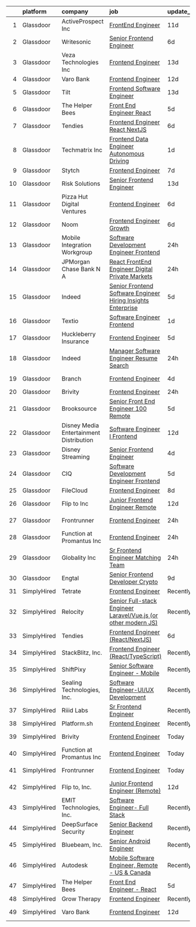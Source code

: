 

|    | platform    | company                                   | job                                                                                                                                                                                                                                                                                                                                                                                                                                                                                                                                                                                                                                                                                                                                                                                                                                                                                                                                                                                                                                                                                                                                                                                                                                                                             | update_time   | location            |
|---:|:------------|:------------------------------------------|:--------------------------------------------------------------------------------------------------------------------------------------------------------------------------------------------------------------------------------------------------------------------------------------------------------------------------------------------------------------------------------------------------------------------------------------------------------------------------------------------------------------------------------------------------------------------------------------------------------------------------------------------------------------------------------------------------------------------------------------------------------------------------------------------------------------------------------------------------------------------------------------------------------------------------------------------------------------------------------------------------------------------------------------------------------------------------------------------------------------------------------------------------------------------------------------------------------------------------------------------------------------------------------|:--------------|:--------------------|
|  1 | Glassdoor   | ActiveProspect  Inc                       | [FrontEnd Engineer](https://www.glassdoor.com/partner/jobListing.htm?pos=110&ao=1136043&s=58&guid=00000181421a3a6c9ce4598b8f50a3a2&src=GD_JOB_AD&t=SR&vt=w&ea=1&cs=1_487712bd&cb=1654671424598&jobListingId=1007899685106&jrtk=3-0-1g511kepnptvn801-1g511keq6kuja800-59c02ae1c22f33f2-)                                                                                                                                                                                                                                                                                                                                                                                                                                                                                                                                                                                                                                                                                                                                                                                                                                                                                                                                                                                         | 11d           | Remote              |
|  2 | Glassdoor   | Writesonic                                | [Senior Frontend Engineer](https://www.glassdoor.com/partner/jobListing.htm?pos=130&ao=1136043&s=58&guid=00000181421a3a6c9ce4598b8f50a3a2&src=GD_JOB_AD&t=SR&vt=w&cs=1_b07f0675&cb=1654671424604&jobListingId=1007909891858&jrtk=3-0-1g511kepnptvn801-1g511keq6kuja800-8d9b713ef161c9e1-)                                                                                                                                                                                                                                                                                                                                                                                                                                                                                                                                                                                                                                                                                                                                                                                                                                                                                                                                                                                       | 6d            | Remote              |
|  3 | Glassdoor   | Veza Technologies  Inc                    | [Frontend Engineer](https://www.glassdoor.com/partner/jobListing.htm?pos=125&ao=1136043&s=58&guid=00000181421a3a6c9ce4598b8f50a3a2&src=GD_JOB_AD&t=SR&vt=w&cs=1_e799e6e8&cb=1654671424603&jobListingId=1007892573468&jrtk=3-0-1g511kepnptvn801-1g511keq6kuja800-45620247c23c4b10-)                                                                                                                                                                                                                                                                                                                                                                                                                                                                                                                                                                                                                                                                                                                                                                                                                                                                                                                                                                                              | 13d           | San Francisco, CA   |
|  4 | Glassdoor   | Varo Bank                                 | [Frontend Engineer](https://www.glassdoor.com/partner/jobListing.htm?pos=113&ao=1136043&s=58&guid=00000181421a3a6c9ce4598b8f50a3a2&src=GD_JOB_AD&t=SR&vt=w&ea=1&cs=1_b57b1629&cb=1654671424598&jobListingId=1007896005203&jrtk=3-0-1g511kepnptvn801-1g511keq6kuja800-4d8f868726e6cd9f-)                                                                                                                                                                                                                                                                                                                                                                                                                                                                                                                                                                                                                                                                                                                                                                                                                                                                                                                                                                                         | 12d           | Remote              |
|  5 | Glassdoor   | Tilt                                      | [Frontend Software Engineer](https://www.glassdoor.com/partner/jobListing.htm?pos=118&ao=1136043&s=58&guid=00000181421a3a6c9ce4598b8f50a3a2&src=GD_JOB_AD&t=SR&vt=w&cs=1_847af170&cb=1654671424599&jobListingId=1007892621035&jrtk=3-0-1g511kepnptvn801-1g511keq6kuja800-593c57b0de57d19d-)                                                                                                                                                                                                                                                                                                                                                                                                                                                                                                                                                                                                                                                                                                                                                                                                                                                                                                                                                                                     | 13d           | Remote              |
|  6 | Glassdoor   | The Helper Bees                           | [Front End Engineer   React](https://www.glassdoor.com/partner/jobListing.htm?pos=116&ao=1136043&s=58&guid=00000181421a3a6c9ce4598b8f50a3a2&src=GD_JOB_AD&t=SR&vt=w&ea=1&cs=1_a2e8215d&cb=1654671424599&jobListingId=1007913540398&jrtk=3-0-1g511kepnptvn801-1g511keq6kuja800-3aedb189b12fffea-)                                                                                                                                                                                                                                                                                                                                                                                                                                                                                                                                                                                                                                                                                                                                                                                                                                                                                                                                                                                | 5d            | Remote              |
|  7 | Glassdoor   | Tendies                                   | [Frontend Engineer  React NextJS ](https://www.glassdoor.com/partner/jobListing.htm?pos=124&ao=1136043&s=58&guid=00000181421a3a6c9ce4598b8f50a3a2&src=GD_JOB_AD&t=SR&vt=w&ea=1&cs=1_fe6dece8&cb=1654671424603&jobListingId=1007910901707&jrtk=3-0-1g511kepnptvn801-1g511keq6kuja800-c865f8d8712fd17c-)                                                                                                                                                                                                                                                                                                                                                                                                                                                                                                                                                                                                                                                                                                                                                                                                                                                                                                                                                                          | 6d            | New York, NY        |
|  8 | Glassdoor   | Techmatrix Inc                            | [Frontend Data Engineer Autonomous Driving](https://www.glassdoor.com/partner/jobListing.htm?pos=103&ao=1110586&s=58&guid=00000181421a3a6c9ce4598b8f50a3a2&src=GD_JOB_AD&t=SR&vt=w&ea=1&cs=1_1d3da662&cb=1654671424597&jobListingId=1007921333704&cpc=BAEB662971763A76&jrtk=3-0-1g511kepnptvn801-1g511keq6kuja800-6fd8baed03b4708d--6NYlbfkN0CGFPBiV6BPU3R9Q4bvSgVn3-vD6sh5AeOCgyZgwpVxzqd6xWhPFLYbPwV8xd92GTovofF1kfZkH1tNXNwsg6wxPYcs5BGgCNBOzA5S1QDaEaP0O2GBRIdGoXpNQpqNg87RkEtYYVLF-PPzaSM_Ugf8q23LWXfEN05VNrIOLYJYsmi0e-b5uJS5e_45Ifmj6i2TpSeRxK42Bdk6Ufan-hzqMiEbuFER1XMt0MOfRKCrhrHiLfid6fVXJECZFexUCn8VXGtpbZ3djOSc0V_tGxulkXTJQNhOx8aUQreOLE65NAPrf8R9Sldq8-b7gdiDTscWcO7Jy05XKElNhF_ylxes5MHZjllHcxJWUHL8_e945pgCKAhYl7l9wFbDxdlR8BDkEWNv-bki8o9Xw2g5lgMrde9xnla9BYGx52i5Spq_poBL2zQx_qrCJYthoQ6LK2cfWkl2UutjL0NkBayb6y-m8qjJernstHUPLEe1P7Tq1pfXivaoWRkC_rD3a5E9-S-X333ghBeavSFXiLhsuJvI5FfnKyxlSyE%3D)                                                                                                                                                                                                                                                                                                                                                              | 1d            | Newark, CA          |
|  9 | Glassdoor   | Stytch                                    | [Frontend Engineer](https://www.glassdoor.com/partner/jobListing.htm?pos=128&ao=1136043&s=58&guid=00000181421a3a6c9ce4598b8f50a3a2&src=GD_JOB_AD&t=SR&vt=w&ea=1&cs=1_89f24cc1&cb=1654671424603&jobListingId=1007907523099&jrtk=3-0-1g511kepnptvn801-1g511keq6kuja800-13ad196221be65ff-)                                                                                                                                                                                                                                                                                                                                                                                                                                                                                                                                                                                                                                                                                                                                                                                                                                                                                                                                                                                         | 7d            | California          |
| 10 | Glassdoor   | Risk Solutions                            | [Senior Frontend Engineer](https://www.glassdoor.com/partner/jobListing.htm?pos=117&ao=1136043&s=58&guid=00000181421a3a6c9ce4598b8f50a3a2&src=GD_JOB_AD&t=SR&vt=w&cs=1_7a40a57f&cb=1654671424599&jobListingId=1007892832864&jrtk=3-0-1g511kepnptvn801-1g511keq6kuja800-a311d842abed2b3c-)                                                                                                                                                                                                                                                                                                                                                                                                                                                                                                                                                                                                                                                                                                                                                                                                                                                                                                                                                                                       | 13d           | Portland, OR        |
| 11 | Glassdoor   | Pizza Hut Digital Ventures                | [Frontend Engineer](https://www.glassdoor.com/partner/jobListing.htm?pos=122&ao=1136043&s=58&guid=00000181421a3a6c9ce4598b8f50a3a2&src=GD_JOB_AD&t=SR&vt=w&ea=1&cs=1_138ecf13&cb=1654671424599&jobListingId=1007908898824&jrtk=3-0-1g511kepnptvn801-1g511keq6kuja800-ed017fd137525d66-)                                                                                                                                                                                                                                                                                                                                                                                                                                                                                                                                                                                                                                                                                                                                                                                                                                                                                                                                                                                         | 6d            | Plano, TX           |
| 12 | Glassdoor   | Noom                                      | [Frontend Engineer  Growth](https://www.glassdoor.com/partner/jobListing.htm?pos=101&ao=1110586&s=58&guid=00000181421a3a6c9ce4598b8f50a3a2&src=GD_JOB_AD&t=SR&vt=w&cs=1_7f8f32f3&cb=1654671424597&jobListingId=1007910128941&cpc=8A48E7D5890B96AC&jrtk=3-0-1g511kepnptvn801-1g511keq6kuja800-69a67ca697010a4a--6NYlbfkN0AjMFp_ezpzrHLr4sq-SQAEo_r3J9ONvXwdD9Yq9WI6NcwPtXUXnbVJqOWqEdib6aCtGmnFVacY0MrZNxmFwRUru4m80FTLsTddlTJk2Svs1Bh8NMr04BZnl7TTvdpxLAQTqlQmwjXNg5PZcecoHhjZfsy0-yrEcNJPgvw7Gp-V7J7k8L4eUIzRLweVmR18GoZtVZynTA72MAOfLYHpWnQWrgGVq5nixPIjbHcVpZKMo-1WuVlLOQo3CM_2ZgW_Rle5aXMrUx1cu1eXbxhO8-rbeAwnbtaU5NdcnnEHDmJj-Px0SzXpKHldz17FOKnPzOPKfbT0Xi6LFkZgZRYiuKtevY5JwLM7BQ55D8eTLLt31tU2XfBfoySI9PmCKxkQZ7R5Jk6KSNK9J7AJPI40-MY1afOxSHficAJS-TWfxc6kYY3YJugWXpGVr8zpNZAsrJbJmnC3JoosO-0qRE6MB5Uhy6XbV2bsiRmCwBliQkh2wisM95zxAjZKRfYaY4uconnXUW7L4LziPqIvDx_nzzh4wmXgVVy0O0u2-ni4lxdyss0I4t7qbCHKM2DT5bjRvp-X3iwvUzHm6tr2DcRVYEWMuwdmIdeK89-edxUHe6diPcywfM0MiJt9kPhCeYei0MeeDsHKyIBTdvfYxCeDe12eR_pkqCshxgnxlr2OpoIm6E5s0bdZ0Dfav350yvKhpJJz6tSq3ZdGeKnW7eciJZtizHr4aHNfQsp-KVWJ-CZ_0jM4UiBoMvEupb9aV-F7_b3D8Qzj4fAJxF2Wec6BX8NPwdrE3IchSaBrGVEuX5GTWrn9YnE9CcapMg7Za0qUOEPRyV9IfWjE1BoIHdbRDuaNYtwUZ9QeUv7PHuOLR8uUo5OfkGycOuMDsdHn5QLI4JBo7GeEkYr7bkwIE6t6jxzt) | 6d            | Remote              |
| 13 | Glassdoor   | Mobile Integration Workgroup              | [Software Development Engineer   Frontend](https://www.glassdoor.com/partner/jobListing.htm?pos=129&ao=1136043&s=58&guid=00000181421a3a6c9ce4598b8f50a3a2&src=GD_JOB_AD&t=SR&vt=w&ea=1&cs=1_de6bc35f&cb=1654671424604&jobListingId=1007924538769&jrtk=3-0-1g511kepnptvn801-1g511keq6kuja800-3bcb3c5e937d42b2-)                                                                                                                                                                                                                                                                                                                                                                                                                                                                                                                                                                                                                                                                                                                                                                                                                                                                                                                                                                  | 24h           | Remote              |
| 14 | Glassdoor   | JPMorgan Chase Bank  N A                  | [React   FrontEnd Engineer   Digital Private Markets](https://www.glassdoor.com/partner/jobListing.htm?pos=127&ao=1136043&s=58&guid=00000181421a3a6c9ce4598b8f50a3a2&src=GD_JOB_AD&t=SR&vt=w&cs=1_6a147f31&cb=1654671424603&jobListingId=1007922582916&jrtk=3-0-1g511kepnptvn801-1g511keq6kuja800-7f6f298232a29567-)                                                                                                                                                                                                                                                                                                                                                                                                                                                                                                                                                                                                                                                                                                                                                                                                                                                                                                                                                            | 24h           | Jersey City, NJ     |
| 15 | Glassdoor   | Indeed                                    | [Senior Frontend Software Engineer  Hiring Insights   Enterprise](https://www.glassdoor.com/partner/jobListing.htm?pos=102&ao=1110586&s=58&guid=00000181421a3a6c9ce4598b8f50a3a2&src=GD_JOB_AD&t=SR&vt=w&cs=1_f172fcde&cb=1654671424597&jobListingId=1007914193710&cpc=8507CEB59E1C6AFB&jrtk=3-0-1g511kepnptvn801-1g511keq6kuja800-601967a0fedcf26a--6NYlbfkN0CiRNM7CVr8YueLFKlzwbFWI0o7IjV438l4sVrvKZ0flpURU_mqoI8E-VxPfg2eTCEQlqrYmweRB2nUyRnuyR_4Gn6Njfq7Uqo_33Yj0AaxlrpcFhRKm3ToVP4-MF4tKya9NymsEtKgcLSyuoTgUi5GZrXg52C7BV4cjBj5B3fUs05hCnLIqO4PJdf3s4M72BFFjdwtKpWxvtg6ybiUR5HQoh21sy4RweK8K8FLyMg5mUDAUgbNCdfW7RgvfRToR6NZE6wJ0fepjy0v7KiJrUKjQTQPPO1q59VBggqM1eAQDPVh3W0k5Krf94rY5Nhc2N-kEJLreWAj-qS_pfyKBlNMNJ5PB5IjvxZv3CTREYXEF-dmNT56DBsnQ3Pge8tbC6_IXPQZsu-MMe9uOs8ZdqqBszeaq-FsRZqnhtbDWG_jFbdJTPbXGAn1xUhacKXgK5bS7YZiuSvUn6W-JvHGxwcNI63uW99lN5VKgg_5SiqusNZMcPncp6sLFQKJw2K1PO1KW563CudqM92E88PsfuH8)                                                                                                                                                                                                                                                                                                                                                           | 5d            | Austin, TX          |
| 16 | Glassdoor   | Textio                                    | [Software Engineer  Frontend ](https://www.glassdoor.com/partner/jobListing.htm?pos=114&ao=1136043&s=58&guid=00000181421a3a6c9ce4598b8f50a3a2&src=GD_JOB_AD&t=SR&vt=w&ea=1&cs=1_95a525d2&cb=1654671424598&jobListingId=1007921740969&jrtk=3-0-1g511kepnptvn801-1g511keq6kuja800-4d32bc9f1847a29b-)                                                                                                                                                                                                                                                                                                                                                                                                                                                                                                                                                                                                                                                                                                                                                                                                                                                                                                                                                                              | 1d            | San Antonio, TX     |
| 17 | Glassdoor   | Huckleberry Insurance                     | [Frontend Engineer](https://www.glassdoor.com/partner/jobListing.htm?pos=120&ao=1136043&s=58&guid=00000181421a3a6c9ce4598b8f50a3a2&src=GD_JOB_AD&t=SR&vt=w&cs=1_903737fd&cb=1654671424599&jobListingId=1007912993502&jrtk=3-0-1g511kepnptvn801-1g511keq6kuja800-f336af2a8b4c4b0f-)                                                                                                                                                                                                                                                                                                                                                                                                                                                                                                                                                                                                                                                                                                                                                                                                                                                                                                                                                                                              | 5d            | Remote              |
| 18 | Glassdoor   | Indeed                                    | [Manager  Software Engineer   Resume Search](https://www.glassdoor.com/partner/jobListing.htm?pos=104&ao=1110586&s=58&guid=00000181421a3a6c9ce4598b8f50a3a2&src=GD_JOB_AD&t=SR&vt=w&cs=1_671c2d23&cb=1654671424597&jobListingId=1007923479187&cpc=32EE424DE2B657EB&jrtk=3-0-1g511kepnptvn801-1g511keq6kuja800-aadc2d8640da8bcf--6NYlbfkN0CiRNM7CVr8YueLFKlzwbFWI0o7IjV438l4sVrvKZ0flpURU_mqoI8E88RAJZx1_nSvCDXhjJ8trWA4EiZ7m33v3bU7cxrQdx-dFf7Vpo0C1muhbIb9rVBauGdxCgF441DkXtXKSQs1wZYLSnQxG9EllkI1TdUEd-8LWlOdDlJu6enva1oCnen94BWvvEJ_N-pFPJLLvQXmHSqYcRDoxBDdxfFMKBoMSKlDKc3mKsBT-F0IWZDB_KvVQiIldkuslV15vJZU1Q9W0_9DIFawwX3VdxI8i3HmzPzV5z1_Z695Yr4OiSPD_XhnPUa5iub-6KpeLBW2yWLFHR1fvLXahE7ZCBfNbntuTgy-899DqHiNZw8-x92rsmaUhFJ3GZ9pO0VqG4VO84KFZVEyZzTIuIoYT9XMX2YK5u_CtLj3kMiAlsD0yxPhc-JohsZlqWOn-W3Hh7QVwWA_gBJviQFlu-7Qp5hDJgNBlf4xASQykWgbqtP6fFovI6gNe0eIceV2wlrOaAR0RMuGBL01rNr8KDV-)                                                                                                                                                                                                                                                                                                                                                                                | 24h           | Illinois            |
| 19 | Glassdoor   | Branch                                    | [Frontend Engineer](https://www.glassdoor.com/partner/jobListing.htm?pos=119&ao=1136043&s=58&guid=00000181421a3a6c9ce4598b8f50a3a2&src=GD_JOB_AD&t=SR&vt=w&ea=1&cs=1_d73ccdf2&cb=1654671424599&jobListingId=1007916910283&jrtk=3-0-1g511kepnptvn801-1g511keq6kuja800-d31ccbc262714155-)                                                                                                                                                                                                                                                                                                                                                                                                                                                                                                                                                                                                                                                                                                                                                                                                                                                                                                                                                                                         | 4d            | Minneapolis, MN     |
| 20 | Glassdoor   | Brivity                                   | [Frontend Engineer](https://www.glassdoor.com/partner/jobListing.htm?pos=109&ao=1136043&s=58&guid=00000181421a3a6c9ce4598b8f50a3a2&src=GD_JOB_AD&t=SR&vt=w&ea=1&cs=1_841754d6&cb=1654671424598&jobListingId=1007923544274&jrtk=3-0-1g511kepnptvn801-1g511keq6kuja800-7ad10760c5cac025-)                                                                                                                                                                                                                                                                                                                                                                                                                                                                                                                                                                                                                                                                                                                                                                                                                                                                                                                                                                                         | 24h           | Remote              |
| 21 | Glassdoor   | Brooksource                               | [Senior Front End Engineer   100  Remote](https://www.glassdoor.com/partner/jobListing.htm?pos=105&ao=1110586&s=58&guid=00000181421a3a6c9ce4598b8f50a3a2&src=GD_JOB_AD&t=SR&vt=w&ea=1&cs=1_bc2aafdc&cb=1654671424598&jobListingId=1007914319768&cpc=32EE424DE2B657EB&jrtk=3-0-1g511kepnptvn801-1g511keq6kuja800-50b916ab330e7d87--6NYlbfkN0BhNN3PPgKPbTMZB0Y0J5JTZS3FnMM-ugqbblX4_m-srDJielPNCs_lvQXXEB0CV7N_8dtgsTLFHg7wSeyKtdDj0dJ0nf4e3ORb9hWFzDK4-hE0CQOLwVgBqBghsvEt73xk0bAEsCswHU0E4Y5ZSsdszkLCchol20ve18SWpkRYG0T7iKg_gDdfE0OncHW7-osQBYKXf7x7N5ZBNFwdvdZqUUYOBtHz7GOqZQ_mMbeYt5CDSICIlLad6BtA_Qj_LC3yUcWWtbb790JPtvQMocfWeesB3XlX0F8A7s9VG6cdQV77O0RUhAnyUFPgG7487B9YY79I1d09vzWqAzf1x1EknvZ6vc1hqw7Vkc04stBP222X6Tq7mJuZD67hQu71D2UObvWKod2DdyXObDQpchi-wkoRCEaiR3VTXarS-QXPup38JWRXIXthDLx0R6F9gVtm_Pxm4scANI7i7BEMykMveajjIbX0Jp36mG-dKkEXhLSy7OrVLftO3hT1eY2VVi5-W0_ndkyyQpcG8HP7MqHz)                                                                                                                                                                                                                                                                                                                                                                              | 5d            | Remote              |
| 22 | Glassdoor   | Disney Media   Entertainment Distribution | [Software Engineer I   Frontend](https://www.glassdoor.com/partner/jobListing.htm?pos=123&ao=1136043&s=58&guid=00000181421a3a6c9ce4598b8f50a3a2&src=GD_JOB_AD&t=SR&vt=w&cs=1_b6869046&cb=1654671424602&jobListingId=1007894893123&jrtk=3-0-1g511kepnptvn801-1g511keq6kuja800-c9de10d0c5b64e61-)                                                                                                                                                                                                                                                                                                                                                                                                                                                                                                                                                                                                                                                                                                                                                                                                                                                                                                                                                                                 | 12d           | Bristol, CT         |
| 23 | Glassdoor   | Disney Streaming                          | [Senior Frontend Engineer](https://www.glassdoor.com/partner/jobListing.htm?pos=121&ao=1136043&s=58&guid=00000181421a3a6c9ce4598b8f50a3a2&src=GD_JOB_AD&t=SR&vt=w&cs=1_37c18e6c&cb=1654671424599&jobListingId=1007915952256&jrtk=3-0-1g511kepnptvn801-1g511keq6kuja800-8b6af6d1e1173fd1-)                                                                                                                                                                                                                                                                                                                                                                                                                                                                                                                                                                                                                                                                                                                                                                                                                                                                                                                                                                                       | 4d            | Santa Monica, CA    |
| 24 | Glassdoor   | CIQ                                       | [Software Development Engineer   Frontend](https://www.glassdoor.com/partner/jobListing.htm?pos=115&ao=1136043&s=58&guid=00000181421a3a6c9ce4598b8f50a3a2&src=GD_JOB_AD&t=SR&vt=w&ea=1&cs=1_d2dace53&cb=1654671424599&jobListingId=1007914016150&jrtk=3-0-1g511kepnptvn801-1g511keq6kuja800-92e1b3c305a31be3-)                                                                                                                                                                                                                                                                                                                                                                                                                                                                                                                                                                                                                                                                                                                                                                                                                                                                                                                                                                  | 5d            | Remote              |
| 25 | Glassdoor   | FileCloud                                 | [Frontend Engineer](https://www.glassdoor.com/partner/jobListing.htm?pos=108&ao=1136043&s=58&guid=00000181421a3a6c9ce4598b8f50a3a2&src=GD_JOB_AD&t=SR&vt=w&cs=1_d8b9886e&cb=1654671424598&jobListingId=1007903863705&jrtk=3-0-1g511kepnptvn801-1g511keq6kuja800-99bd0a61732e32d1-)                                                                                                                                                                                                                                                                                                                                                                                                                                                                                                                                                                                                                                                                                                                                                                                                                                                                                                                                                                                              | 8d            | Remote              |
| 26 | Glassdoor   | Flip to  Inc                              | [Junior Frontend Engineer  Remote ](https://www.glassdoor.com/partner/jobListing.htm?pos=107&ao=1136043&s=58&guid=00000181421a3a6c9ce4598b8f50a3a2&src=GD_JOB_AD&t=SR&vt=w&ea=1&cs=1_1db22936&cb=1654671424598&jobListingId=1007894972720&jrtk=3-0-1g511kepnptvn801-1g511keq6kuja800-e803ee86b04695fd-)                                                                                                                                                                                                                                                                                                                                                                                                                                                                                                                                                                                                                                                                                                                                                                                                                                                                                                                                                                         | 12d           | Remote              |
| 27 | Glassdoor   | Frontrunner                               | [Frontend Engineer](https://www.glassdoor.com/partner/jobListing.htm?pos=112&ao=1136043&s=58&guid=00000181421a3a6c9ce4598b8f50a3a2&src=GD_JOB_AD&t=SR&vt=w&ea=1&cs=1_1055ba2a&cb=1654671424598&jobListingId=1007923935431&jrtk=3-0-1g511kepnptvn801-1g511keq6kuja800-cb7e86fec3e32a97-)                                                                                                                                                                                                                                                                                                                                                                                                                                                                                                                                                                                                                                                                                                                                                                                                                                                                                                                                                                                         | 24h           | New York, NY        |
| 28 | Glassdoor   | Function at Promantus Inc                 | [Frontend Engineer](https://www.glassdoor.com/partner/jobListing.htm?pos=111&ao=1136043&s=58&guid=00000181421a3a6c9ce4598b8f50a3a2&src=GD_JOB_AD&t=SR&vt=w&ea=1&cs=1_b3d05793&cb=1654671424598&jobListingId=1007923705690&jrtk=3-0-1g511kepnptvn801-1g511keq6kuja800-fe0247d571f7cebe-)                                                                                                                                                                                                                                                                                                                                                                                                                                                                                                                                                                                                                                                                                                                                                                                                                                                                                                                                                                                         | 24h           | Remote              |
| 29 | Glassdoor   | Globality  Inc                            | [Sr  Frontend Engineer   Matching Team](https://www.glassdoor.com/partner/jobListing.htm?pos=126&ao=1136043&s=58&guid=00000181421a3a6c9ce4598b8f50a3a2&src=GD_JOB_AD&t=SR&vt=w&ea=1&cs=1_0e9cc4ca&cb=1654671424603&jobListingId=1007924615147&jrtk=3-0-1g511kepnptvn801-1g511keq6kuja800-ee2a1bdd77864e74-)                                                                                                                                                                                                                                                                                                                                                                                                                                                                                                                                                                                                                                                                                                                                                                                                                                                                                                                                                                     | 24h           | Palo Alto, CA       |
| 30 | Glassdoor   | Engtal                                    | [Senior Frontend Developer  Crypto ](https://www.glassdoor.com/partner/jobListing.htm?pos=106&ao=1110586&s=58&guid=00000181421a3a6c9ce4598b8f50a3a2&src=GD_JOB_AD&t=SR&vt=w&ea=1&cs=1_4f1b2c6f&cb=1654671424598&jobListingId=1007900642993&cpc=9908D8D4413DBB8A&jrtk=3-0-1g511kepnptvn801-1g511keq6kuja800-98d84cf7f73aed2a--6NYlbfkN0B7Z8t6fEMDh_BTkcJVPNJicKvZQEBTy5HSwyHa20ewqmyfWNXjNsfvmtdqiCQm-ExabdXQlCUKZ34u8sRvYDDm84VzoRsbgQPGJ5ufRg9H3B49H36jQP1u_f_rnZVOJjxOCL7c2wU5iTM6kSD3_VCv5dz3NhyOkJfxI_BY4Clfl_VGj17TFWmCjzVFolMXE74FpMeL8qPloAGGw-6anw9MwQQr9gnJk9ZVRD41DyJLGYxXLxLKmwcgV1YiI4hsXgiz9WuLJ5h2xBJe-JwOixJxzj7CbE8oUHIwlIYwQ-aq296iumaeWKCJnCKiw0490hWhZqo1D5SShKoWajH81O8WZTa2xgUtX3YE1wnuDiBJcm5-SGh98TM0ApKmeOX1ZnlJVgXwPo8KsiSCGcQJhobNsJaDJUwiksLlgD5LHFjxyUvcwUbidIBqPi_k1jnJa4d81k2-cc0yEWUrDwwPBFAI55cAXTe93dsiYts0mMFqVAxZJV3zDqziDfikMYJePgeegqmCtsd5YA%3D%3D)                                                                                                                                                                                                                                                                                                                                                                                       | 9d            | Remote              |
| 31 | SimplyHired | Tetrate                                   | [Frontend Engineer](https://www.simplyhired.com/job/1cTBhBRKJ4heTN8PR1kWzFX0MUSJcYVMz0X0v8w87JAMt5wny5T92Q?q=frontend+engineer)                                                                                                                                                                                                                                                                                                                                                                                                                                                                                                                                                                                                                                                                                                                                                                                                                                                                                                                                                                                                                                                                                                                                                 | Recently      | Remote              |
| 32 | SimplyHired | Relocity                                  | [Senior Full-stack Engineer Laravel/Vue.js (or other modern JS)](https://www.simplyhired.com/job/-SAsY1wuQiQcKEebvZI8zdb9254WFcwWQRKsqHO2U9DxLDMEMUe6zg?q=frontend+engineer)                                                                                                                                                                                                                                                                                                                                                                                                                                                                                                                                                                                                                                                                                                                                                                                                                                                                                                                                                                                                                                                                                                    | Recently      | Los Angeles, CA     |
| 33 | SimplyHired | Tendies                                   | [Frontend Engineer (React/NextJS)](https://www.simplyhired.com/job/eqn9wi3MZ9LZuli4ySLnElH7KlF_Lg4eyJ_4ad1IJOVjO55yhwBquw?q=frontend+engineer)                                                                                                                                                                                                                                                                                                                                                                                                                                                                                                                                                                                                                                                                                                                                                                                                                                                                                                                                                                                                                                                                                                                                  | 6d            | New York, NY        |
| 34 | SimplyHired | StackBlitz, Inc.                          | [Frontend Engineer (React/TypeScript)](https://www.simplyhired.com/job/PHTAD8l1d1wY_qyZtZh2ELDAb-VRZyw7yxuMwctqWk8il2EG0-AbmQ?q=frontend+engineer)                                                                                                                                                                                                                                                                                                                                                                                                                                                                                                                                                                                                                                                                                                                                                                                                                                                                                                                                                                                                                                                                                                                              | Recently      | Remote              |
| 35 | SimplyHired | ShiftPixy                                 | [Senior Software Engineer - Mobile](https://www.simplyhired.com/job/cJQuLTQwa1UvxzbsJTIKUZruXiX6hWRCMAR0qNclEuFr8Ascluc-gA?q=frontend+engineer)                                                                                                                                                                                                                                                                                                                                                                                                                                                                                                                                                                                                                                                                                                                                                                                                                                                                                                                                                                                                                                                                                                                                 | Recently      | Irvine, CA          |
| 36 | SimplyHired | Sealing Technologies, Inc.                | [Software Engineer-UI/UX Development](https://www.simplyhired.com/job/vNACE1WH3tAi9hnRHqfJE4kw9AzQg3WIrURt4mX8yJInc3wsiG7Spw?q=frontend+engineer)                                                                                                                                                                                                                                                                                                                                                                                                                                                                                                                                                                                                                                                                                                                                                                                                                                                                                                                                                                                                                                                                                                                               | Recently      | Columbia, MD        |
| 37 | SimplyHired | Riiid Labs                                | [Sr Frontend Engineer](https://www.simplyhired.com/job/tLMu2mnc243Y34Uiozd8Rb1klbgrzHppTQ-jZAUeMUoTwEPLgrW-sA?q=frontend+engineer)                                                                                                                                                                                                                                                                                                                                                                                                                                                                                                                                                                                                                                                                                                                                                                                                                                                                                                                                                                                                                                                                                                                                              | Recently      | Mountain View, CA   |
| 38 | SimplyHired | Platform.sh                               | [Frontend Engineer](https://www.simplyhired.com/job/c64bOpkippdV5tpPV4H-y4VGzxv1EiI_7ezoKgEFc03t5XxKAjAbtA?q=frontend+engineer)                                                                                                                                                                                                                                                                                                                                                                                                                                                                                                                                                                                                                                                                                                                                                                                                                                                                                                                                                                                                                                                                                                                                                 | Recently      | Remote              |
| 39 | SimplyHired | Brivity                                   | [Frontend Engineer](https://www.simplyhired.com/job/V6HJHW_KtNbaPla66hqZQ5sk_puJ0m3ab5BboJ0ok9Mr0Vm_uIcJMA?q=frontend+engineer)                                                                                                                                                                                                                                                                                                                                                                                                                                                                                                                                                                                                                                                                                                                                                                                                                                                                                                                                                                                                                                                                                                                                                 | Today         | Remote +1 location  |
| 40 | SimplyHired | Function at Promantus Inc                 | [Frontend Engineer](https://www.simplyhired.com/job/7xaNNVGt3hrHTHKMAeMoLHu8wWouR3OixMZE7FM53b-0a5-t-Tr_iA?q=frontend+engineer)                                                                                                                                                                                                                                                                                                                                                                                                                                                                                                                                                                                                                                                                                                                                                                                                                                                                                                                                                                                                                                                                                                                                                 | Today         | Remote              |
| 41 | SimplyHired | Frontrunner                               | [Frontend Engineer](https://www.simplyhired.com/job/r3RovQpN2Vpr8UphocB-Aw2dSj54AIsm_XUFCOfnqb_OwIpXBFfcZg?q=frontend+engineer)                                                                                                                                                                                                                                                                                                                                                                                                                                                                                                                                                                                                                                                                                                                                                                                                                                                                                                                                                                                                                                                                                                                                                 | Today         | New York, NY        |
| 42 | SimplyHired | Flip to, Inc.                             | [Junior Frontend Engineer (Remote)](https://www.simplyhired.com/job/QAL3UmuMoAoGTOkG3YM6bQiKly_aMCfFK9rNT7wrAyIaYTs-W0YRug?q=frontend+engineer)                                                                                                                                                                                                                                                                                                                                                                                                                                                                                                                                                                                                                                                                                                                                                                                                                                                                                                                                                                                                                                                                                                                                 | 12d           | Remote              |
| 43 | SimplyHired | EMIT Technologies, Inc.                   | [Software Engineer- Full Stack](https://www.simplyhired.com/job/EFMgnLcDDn2hdXbyHFS-gIWp8UdyBaLznRR1DS_vPzoiJgh2WsDMnQ?q=frontend+engineer)                                                                                                                                                                                                                                                                                                                                                                                                                                                                                                                                                                                                                                                                                                                                                                                                                                                                                                                                                                                                                                                                                                                                     | Recently      | Sheridan, WY        |
| 44 | SimplyHired | DeepSurface Security                      | [Senior Backend Engineer](https://www.simplyhired.com/job/ltjyAeVscAMaf6FAOoPuI0XWNuQ9DHAoF02jXetfp2nnLO26f8OKfw?q=frontend+engineer)                                                                                                                                                                                                                                                                                                                                                                                                                                                                                                                                                                                                                                                                                                                                                                                                                                                                                                                                                                                                                                                                                                                                           | Recently      | Portland, OR        |
| 45 | SimplyHired | Bluebeam, Inc.                            | [Senior Android Engineer](https://www.simplyhired.com/job/xJChIcymtiVXNZSc3ZQoZRxicUdBbX9jXXPtViLjv85lewCbbeqinQ?q=frontend+engineer)                                                                                                                                                                                                                                                                                                                                                                                                                                                                                                                                                                                                                                                                                                                                                                                                                                                                                                                                                                                                                                                                                                                                           | Recently      | Dallas, TX          |
| 46 | SimplyHired | Autodesk                                  | [Mobile Software Engineer, Remote - US & Canada](https://www.simplyhired.com/job/JbIW03uIQn-0TLMcSMhpgT6i1jT2pdUA6PX3wk1ORfOD_hd3xD43_Q?q=frontend+engineer)                                                                                                                                                                                                                                                                                                                                                                                                                                                                                                                                                                                                                                                                                                                                                                                                                                                                                                                                                                                                                                                                                                                    | Recently      | Portland, OR        |
| 47 | SimplyHired | The Helper Bees                           | [Front End Engineer - React](https://www.simplyhired.com/job/LGQWweXx-K5Hge5deweWqL14OAXuM1p3x_fZ9_ByXKV8yKNZ9E3L1Q?q=frontend+engineer)                                                                                                                                                                                                                                                                                                                                                                                                                                                                                                                                                                                                                                                                                                                                                                                                                                                                                                                                                                                                                                                                                                                                        | 5d            | Remote              |
| 48 | SimplyHired | Grow Therapy                              | [Frontend Engineer](https://www.simplyhired.com/job/mprtLP47bTkt8dKEWmTiHBJ-0dMRGZJklYM7S2AbowhWHcyuGFDaiA?q=frontend+engineer)                                                                                                                                                                                                                                                                                                                                                                                                                                                                                                                                                                                                                                                                                                                                                                                                                                                                                                                                                                                                                                                                                                                                                 | Recently      | Remote              |
| 49 | SimplyHired | Varo Bank                                 | [Frontend Engineer](https://www.simplyhired.com/job/GAKJB-p698bGiZMpIv7iwgn7ac8a6VTV8dX2TMJtFdlkVumwsTuWOw?q=frontend+engineer)                                                                                                                                                                                                                                                                                                                                                                                                                                                                                                                                                                                                                                                                                                                                                                                                                                                                                                                                                                                                                                                                                                                                                 | 12d           | Remote +3 locations |
